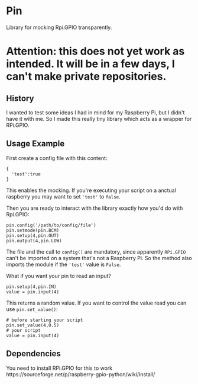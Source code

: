 # Pin
Library for mocking Rpi.GPIO transparently.

<h1>Attention: this does not yet work as intended. It will be in a few days, I can't make private repositories.</h1>

<h2>History</h2>

I wanted to test some ideas I had in mind for my Raspberry Pi, but I didn't have it with me. 
So I made this really tiny library which acts as a wrapper for RPi.GPIO.

<h2>Usage Example</h2>

First create a config file with this content:

```
{
  'test':true
}
```

This enables the mocking. If you're executing your script on a anctual raspberry you may want to set `'test'` to `false`.

Then you are ready to interact with the library exactly how you'd do with Rpi.GPIO:
```
pin.config('/path/to/config/file') 
pin.setmode(pin.BCM)
pin.setup(4,pin.OUT)
pin.output(4,pin.LOW)
```

The file and the call to `config()` are mandatory, since apparently `RPi.GPIO` can't be imported on a system that's not a Raspberry Pi. So the method also imports the module if the `'test'` value is `False`.

What if you want your pin to read an input?

```
pin.setup(4,pin.IN)
value = pin.input(4)
```

This returns a random value.
If you want to control the value read you can use `pin.set_value()`:

```
# before starting your script
pin.set_value(4,0.5)
# your script
value = pin.input(4)
```

<h2>Dependencies</h2>
You need to install RPi.GPIO for this to work
https://sourceforge.net/p/raspberry-gpio-python/wiki/install/


